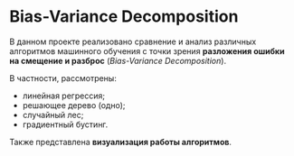 # Bias-Variance Decomposition

В данном проекте реализовано сравнение и анализ различных алгоритмов машинного обучения
с точки зрения **разложения ошибки на смещение и разброс** (_Bias-Variance Decomposition_).

В частности, рассмотрены:
* линейная регрессия;
* решающее дерево (одно);
* случайный лес;
* градиентный бустинг.

Также представлена **визуализация работы алгоритмов**.
